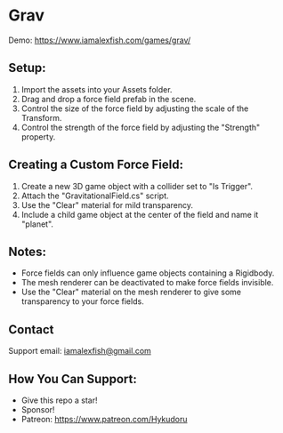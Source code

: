 # Grav
 
Demo: https://www.iamalexfish.com/games/grav/ 

## Setup:
1. Import the assets into your Assets folder.
1. Drag and drop a force field prefab in the scene.
2. Control the size of the force field by adjusting the scale of the Transform.
3. Control the strength of the force field by adjusting the "Strength" property.

## Creating a Custom Force Field:
1. Create a new 3D game object with a collider set to "Is Trigger".
2. Attach the "GravitationalField.cs" script.
3. Use the "Clear" material for mild transparency. 
4. Include a child game object at the center of the field and name it "planet".

## Notes:
- Force fields can only influence game objects containing a Rigidbody.
- The mesh renderer can be deactivated to make force fields invisible.
- Use the "Clear" material on the mesh renderer to give some transparency to your force fields.

## Contact
Support email: iamalexfish@gmail.com

## How You Can Support:
- Give this repo a star!
- Sponsor!
- Patreon: https://www.patreon.com/Hykudoru
